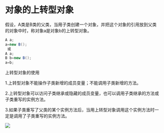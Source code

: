 # 对象的上转型对象

假设，A类是B类的父类，当用子类创建一个对象，并把这个对象的引用放到父类的对象中时，称对象a是对象b的上转型对象。

```java
A a;
a=new B();
 或
A a;
B b=new B();
a=b;
```

上转型对象的使用

1.上转型对象不能操作子类新增的成员变量；不能调用子类新增的方法。

2.上转型对象可以访问子类继承或隐藏的成员变量，也可以调用子类继承的方法或子类重写的实例方法。

3.如果子类重写了父类的某个实例方法后，当用上转型对象调用这个实例方法时一定是调用了子类重写的实例方法。

![](https://raw.githubusercontent.com/ZanderZhao/images/master/img2019/20191114165109.png)


